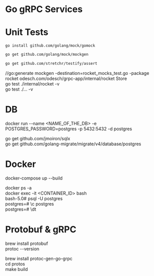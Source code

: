 Go gRPC Services
=

Unit Tests
=
```console
go install github.com/golang/mock/gomock
```
``` bash
go get github.com/golang/mock/mockgen
```
``` bash
go get github.com/stretchr/testify/assert
```

//go:generate mockgen -destination=rocket_mocks_test.go -package rocket odesch.com/odesch/grpc-app/internal/rocket Store <br />
go test ./internal/rocket -v <br />
go test ./... -v 

DB
=
docker run --name <NAME_OF_THE_DB> -e POSTGRES_PASSWORD=postgres -p 5432:5432 -d postgres

go get github.com/jmoiron/sqlx <br />
go get github.com/golang-migrate/migrate/v4/database/postgres

Docker
=
docker-compose up --build

docker ps -a <br />
docker exec -it <CONTAINER_ID> bash <br />
bash-5.0# psql -U postgres <br />
postgres=# \c postgres <br />
postgres=# \dt <br />

Protobuf & gRPC
=
brew install protobuf <br />
protoc --version

brew install protoc-gen-go-grpc <br />
cd protos <br/>
make build

